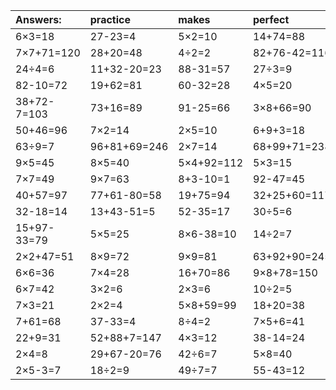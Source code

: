 | Answers: | practice | makes | perfect | ! |
| :--- | :--- | :--- | :--- | :--- |
| 6×3=18 | 27-23=4 | 5×2=10 | 14+74=88 | 2×9=18 | 
| 7×7+71=120 | 28+20=48 | 4÷2=2 | 82+76-42=116 | 4×2=8 | 
| 24÷4=6 | 11+32-20=23 | 88-31=57 | 27÷3=9 | 22-9=13 | 
| 82-10=72 | 19+62=81 | 60-32=28 | 4×5=20 | 73-60=13 | 
| 38+72-7=103 | 73+16=89 | 91-25=66 | 3×8+66=90 | 5×4+79=99 | 
| 50+46=96 | 7×2=14 | 2×5=10 | 6+9+3=18 | 10+20-10=20 | 
| 63÷9=7 | 96+81+69=246 | 2×7=14 | 68+99+71=238 | 2×4-8=0 | 
| 9×5=45 | 8×5=40 | 5×4+92=112 | 5×3=15 | 2×4+16=24 | 
| 7×7=49 | 9×7=63 | 8+3-10=1 | 92-47=45 | 18+1-19=0 | 
| 40+57=97 | 77+61-80=58 | 19+75=94 | 32+25+60=117 | 7+28=35 | 
| 32-18=14 | 13+43-51=5 | 52-35=17 | 30÷5=6 | 25+98-53=70 | 
| 15+97-33=79 | 5×5=25 | 8×6-38=10 | 14÷2=7 | 4×6=24 | 
| 2×2+47=51 | 8×9=72 | 9×9=81 | 63+92+90=245 | 4×7=28 | 
| 6×6=36 | 7×4=28 | 16+70=86 | 9×8+78=150 | 50+47=97 | 
| 6×7=42 | 3×2=6 | 2×3=6 | 10÷2=5 | 43+66+63=172 | 
| 7×3=21 | 2×2=4 | 5×8+59=99 | 18+20=38 | 76-5=71 | 
| 7+61=68 | 37-33=4 | 8÷4=2 | 7×5+6=41 | 64÷8=8 | 
| 22+9=31 | 52+88+7=147 | 4×3=12 | 38-14=24 | 50+18=68 | 
| 2×4=8 | 29+67-20=76 | 42÷6=7 | 5×8=40 | 65-4=61 | 
| 2×5-3=7 | 18÷2=9 | 49÷7=7 | 55-43=12 | 16÷4=4 | 
